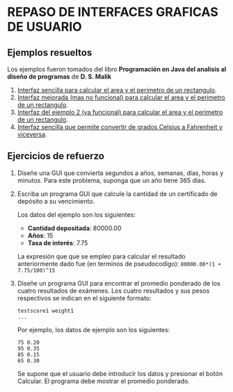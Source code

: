 # REPASO DE INTERFACES GRAFICAS DE USUARIO #

## Ejemplos resueltos ##

Los ejemplos fueron tomados del libro **Programación en Java del analisis al diseño de programas** de **D. S.  Malik**

1. [Interfaz sencilla para calcular el area y el perimetro de un rectangulo](./ejemplo1).
2. [Interfaz mejorada (mas no funcional) para calcular el area y el perimetro de un rectangulo](./ejemplo2).
3. [Interfaz del ejemplo 2 (ya funcional) para calcular el area y el perimetro de un rectangulo](./ejemplo3).
4. [Interfaz sencilla que permite convertir de grados Celsius a Fahrenheit y viceversa](./ejemplo4).

## Ejercicios de refuerzo ##

1. Diseñe una GUI que convierta segundos a años, semanas, días, horas y minutos. Para este problema, suponga que un año tiene 365 días.
2. Escriba un programa GUI que calcule la cantidad de un certificado de depósito a su vencimiento. 
   
   Los datos del ejemplo son los siguientes: 
   * **Cantidad depositada**: 80000.00
   * **Años**: 15
   * **Tasa de interés**: 7.75

   La expresión que que se empleo para calcular el resultado anteriormente dado fue (en terminos de pseudocodigo): ```80000.00*(1 + 7.75/100)^15```

3. Diseñe un programa GUI para encontrar el promedio ponderado de los cuatro resultados de exámenes. Los cuatro resultados y sus pesos respectivos se indican en el siguiente formato:

   ```
   testscore1 weight1
   ...
   ```

   Por ejemplo, los datos de ejemplo son los siguientes:
   ```
   75 0.20
   95 0.35
   85 0.15
   65 0.30
   ```
   Se supone que el usuario debe introducir los datos y presionar el botón Calcular. El programa debe mostrar el promedio ponderado.
